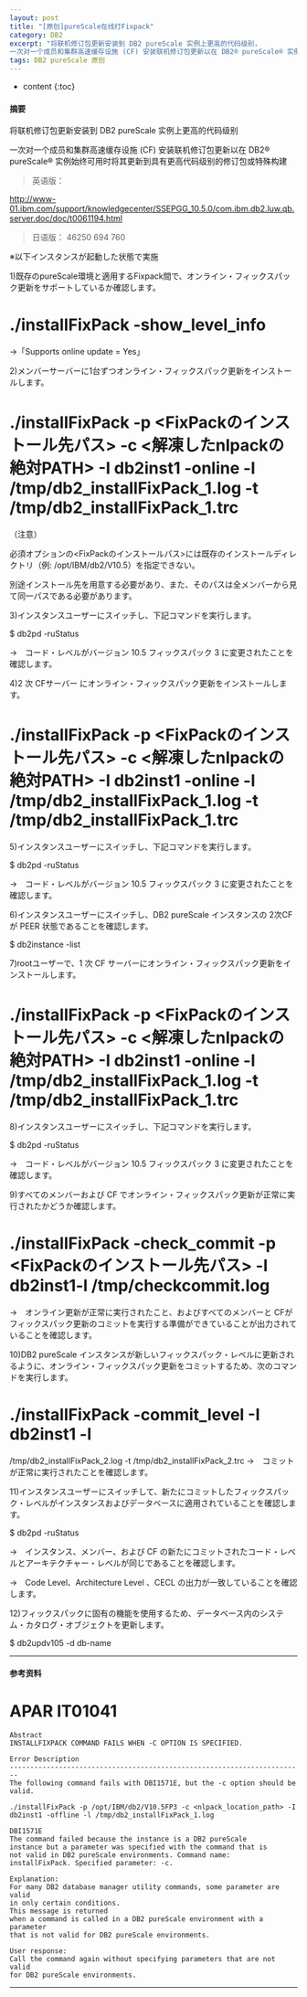 ```yaml
---
layout: post
title: "[原创]pureScale在线打Fixpack"
category: DB2
excerpt: "将联机修订包更新安装到 DB2 pureScale 实例上更高的代码级别，
一次对一个成员和集群高速缓存设施 (CF) 安装联机修订包更新以在 DB2® pureScale® 实例始终可用时将其更新到具有更高代码级别的修订包或特殊构建"
tags: DB2 pureScale 原创
---
```


* content
{:toc}


#### 摘要

将联机修订包更新安装到 DB2 pureScale 实例上更高的代码级别

一次对一个成员和集群高速缓存设施 (CF) 安装联机修订包更新以在 DB2® pureScale® 实例始终可用时将其更新到具有更高代码级别的修订包或特殊构建





>英语版：

http://www-01.ibm.com/support/knowledgecenter/SSEPGG_10.5.0/com.ibm.db2.luw.qb.server.doc/doc/t0061194.html


>日语版：
46250 694 760

※以下インスタンスが起動した状態で実施

1)既存のpureScale環境と適用するFixpack間で、オンライン・フィックスパック更新をサポートしているか確認します。

# ./installFixPack -show_level_info

   →「Supports online update = Yes」

2)メンバーサーバーに1台ずつオンライン・フィックスパック更新をインストールします。

# ./installFixPack -p <FixPackのインストール先パス> -c <解凍したnlpackの絶対PATH>  -I db2inst1 -online -l /tmp/db2_installFixPack_1.log -t /tmp/db2_installFixPack_1.trc

（注意）

必須オプションの<FixPackのインストールパス>には既存のインストールディレクトリ（例: /opt/IBM/db2/V10.5）を指定できない。

別途インストール先を用意する必要があり、また、そのパスは全メンバーから見て同一パスである必要があります。


3)インスタンスユーザーにスイッチし、下記コマンドを実行します。

$ db2pd -ruStatus

→　コード・レベルがバージョン 10.5 フィックスパック 3 に変更されたことを確認します。

4)2 次 CFサーバー にオンライン・フィックスパック更新をインストールします。

# ./installFixPack -p <FixPackのインストール先パス> -c <解凍したnlpackの絶対PATH>  -I db2inst1 -online -l /tmp/db2_installFixPack_1.log -t /tmp/db2_installFixPack_1.trc


5)インスタンスユーザーにスイッチし、下記コマンドを実行します。

$ db2pd -ruStatus

→　コード・レベルがバージョン 10.5 フィックスパック 3 に変更されたことを確認します。

6)インスタンスユーザーにスイッチし、DB2 pureScale インスタンスの 2次CF が PEER 状態であることを確認します。

$ db2instance -list


7)rootユーザーで、1 次 CF サーバーにオンライン・フィックスパック更新をインストールします。

# ./installFixPack -p <FixPackのインストール先パス> -c <解凍したnlpackの絶対PATH>  -I db2inst1 -online -l /tmp/db2_installFixPack_1.log -t /tmp/db2_installFixPack_1.trc


8)インスタンスユーザーにスイッチし、下記コマンドを実行します。

$ db2pd -ruStatus

→　コード・レベルがバージョン 10.5 フィックスパック 3 に変更されたことを確認します。


9)すべてのメンバーおよび CF でオンライン・フィックスパック更新が正常に実行されたかどうか確認します。

# ./installFixPack -check_commit -p <FixPackのインストール先パス> -I db2inst1-l /tmp/checkcommit.log

→　オンライン更新が正常に実行されたこと、およびすべてのメンバーと CFがフィックスパック更新のコミットを実行する準備ができていることが出力されていることを確認します。


10)DB2 pureScale インスタンスが新しいフィックスパック・レベルに更新されるように、オンライン・フィックスパック更新をコミットするため、次のコマンドを実行します。

# ./installFixPack -commit_level -I db2inst1 -l

/tmp/db2_installFixPack_2.log -t /tmp/db2_installFixPack_2.trc
→　コミットが正常に実行されたことを確認します。


11)インスタンスユーザーにスイッチして、新たにコミットしたフィックスパック・レベルがインスタンスおよびデータベースに適用されていることを確認します。

$ db2pd -ruStatus

→　インスタンス、メンバー、および CF の新たにコミットされたコード・レベルとアーキテクチャー・レベルが同じであることを確認します。

→　Code Level、Architecture Level 、CECL の出力が一致していることを確認します。

12)フィックスパックに固有の機能を使用するため、データベース内のシステム・カタログ・オブジェクトを更新します。

$ db2updv105 -d db-name



---


#### 参考资料

APAR IT01041
=============================================
	Abstract
	INSTALLFIXPACK COMMAND FAILS WHEN -C OPTION IS SPECIFIED.

	Error Description
	------------------------------------------------------------------------
	The following command fails with DBI1571E, but the -c option should be
	valid.

	./installFixPack -p /opt/IBM/db2/V10.5FP3 -c <nlpack_location_path> -I
	db2inst1 -offline -l /tmp/db2_installFixPack_1.log

	DBI1571E
	The command failed because the instance is a DB2 pureScale
	instance but a parameter was specified with the command that is
	not valid in DB2 pureScale environments. Command name:
	installFixPack. Specified parameter: -c.

	Explanation:
	For many DB2 database manager utility commands, some parameter are valid
	in only certain conditions.
	This message is returned
	when a command is called in a DB2 pureScale environment with a parameter
	that is not valid for DB2 pureScale environments.

	User response:
	Call the command again without specifying parameters that are not valid
	for DB2 pureScale environments.


---

